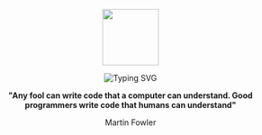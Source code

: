 <p align="center">
    <img src="https://media.giphy.com/media/zhYSVCirREeIZtONCI/giphy.gif" width="100">
</p>

<p align="center">
    <img src="https://readme-typing-svg.demolab.com?font=Comic+mono&size=45&duration=3000&pause=1000&color=850808&center=true&vCenter=true&width=435&lines=Software+Developer;Lifelong+Learner" alt="Typing SVG" />
</p>

<p align= "center"><strong>"Any fool can write code that a computer can understand. Good programmers write code that humans can understand"</strong></p>
<p align= "center">Martin Fowler</p>

</br>
